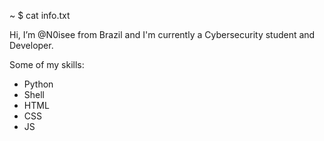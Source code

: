 ~ $ cat info.txt

 Hi, I’m @N0isee from Brazil and I'm currently a Cybersecurity student and Developer.
 
 Some of my skills:
   - Python
   - Shell
   - HTML
   - CSS
   - JS
